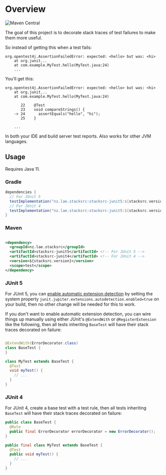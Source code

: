 # Overview

![Maven Central](https://img.shields.io/maven-central/v/nz.lae.stacksrc/stacksrc-core?color=blue)

The goal of this project is to decorate stack traces of test failures to make
them more useful.

So instead of getting this when a test fails:

```
org.opentest4j.AssertionFailedError: expected: <hello> but was: <hi>
	at org.junit...
	at com.example.MyTest.hello(MyTest.java:24)
	...
```

You'll get this:

```
org.opentest4j.AssertionFailedError: expected: <hello> but was: <hi>
	at org.junit...
	at com.example.MyTest.hello(MyTest.java:24)

	   22    @Test
	   23    void compareStrings() {
	-> 24      assertEquals("hello", "hi");
	   25    }

	...
```

In both your IDE and build server test reports. Also works for other JVM
languages.

## Usage

Requires Java 11.

### Gradle

```groovy
dependencies {
  // For JUnit 5
  testImplementation("nz.lae.stacksrc:stacksrc-junit5:${stacksrc.version}")
  // For JUnit 4
  testImplementation("nz.lae.stacksrc:stacksrc-junit5:${stacksrc.version}")
}
```

### Maven

```xml

<dependency>
  <groupId>nz.lae.stacksrc</groupId>
  <artifactId>stacksrc-junit5</artifactId> <!-- For JUnit 5 -->
  <artifactId>stacksrc-junit4</artifactId> <!-- For JUnit 4 -->
  <version>${stacksrc.version}</version>
  <scope>test</scope>
</dependency>
```

### JUnit 5

For JUnit 5, you can
[enable automatic extension detection](https://junit.org/junit5/docs/current/user-guide/#extensions-registration-automatic-enabling)
by setting the system
property `junit.jupiter.extensions.autodetection.enabled=true` on your build,
then no other change will be needed for this to work.

If you don't want to enable automatic extension detection, you can wire things
up manually using either JUnit's `@ExtendWith` or `@RegisterExtension` like the
following, then all tests inheriting `BaseTest` will have their stack traces
decorated on failure:

```java

@ExtendWith(ErrorDecorator.class)
class BaseTest {
}

class MyTest extends BaseTest {
  @Test
  void myTest() {
    // ...
  }
}
```

### JUnit 4

For JUnit 4, create a base test with a test rule, then all tests
inheriting `BaseTest` will have their stack traces
decorated on failure:

```java
public class BaseTest {
  @Rule
  public final ErrorDecorator errorDecorator = new ErrorDecorator();
}

public final class MyTest extends BaseTest {
  @Test
  public void myTest() {
    // ...
  }
}
```

